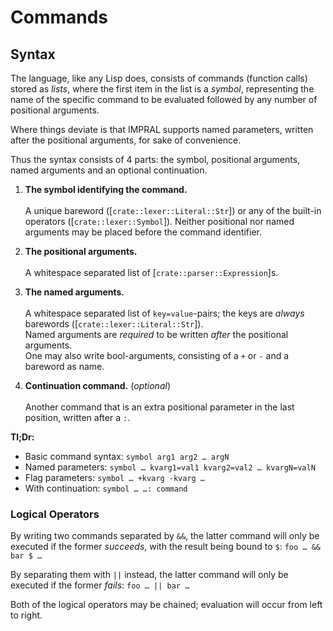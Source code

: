 # Commands


## Syntax
The language, like any Lisp does, consists of commands (function calls) stored as *lists*,
where the first item in the list is a *symbol*, representing the name of the specific command
to be evaluated followed by any number of positional arguments.

Where things deviate is that IMPRAL supports named parameters,
written after the positional arguments, for sake of convenience.

Thus the syntax consists of 4 parts: the symbol, positional arguments,
named arguments and an optional continuation.

1. **The symbol identifying the command.**<br>  
  A unique bareword ([`crate::lexer::Literal::Str`]) or any of the built-in operators ([`crate::lexer::Symbol`]).
  Neither positional nor named arguments may be placed before the command identifier.

2. **The positional arguments.**<br>  
  A whitespace separated list of [`crate::parser::Expression`]s.

3. **The named arguments.**<br>  
  A whitespace separated list of `key=value`-pairs; the keys are *always* barewords ([`crate::lexer::Literal::Str`]).  
  Named arguments are *required* to be written *after* the positional arguments.  
  One may also write bool-arguments, consisting of a `+` or `-` and a bareword as name.

4. **Continuation command.** (*optional*)<br>  
  Another command that is an extra positional parameter in the last position, written after a `:`.

**Tl;Dr:**
- Basic command syntax: `symbol arg1 arg2 … argN`
- Named parameters:     `symbol … kvarg1=val1 kvarg2=val2 … kvargN=valN`
- Flag parameters:      `symbol … +kvarg -kvarg …`
- With continuation:    `symbol … …: command`

### Logical Operators

By writing two commands separated by `&&`, the latter command will only be executed if the former *succeeds*, with the result being bound to `$`: `foo … && bar $ …`

By separating them with `||` instead, the latter command will only be executed if the former *fails*: `foo … || bar …`

Both of the logical operators may be chained; evaluation will occur from left to right.
